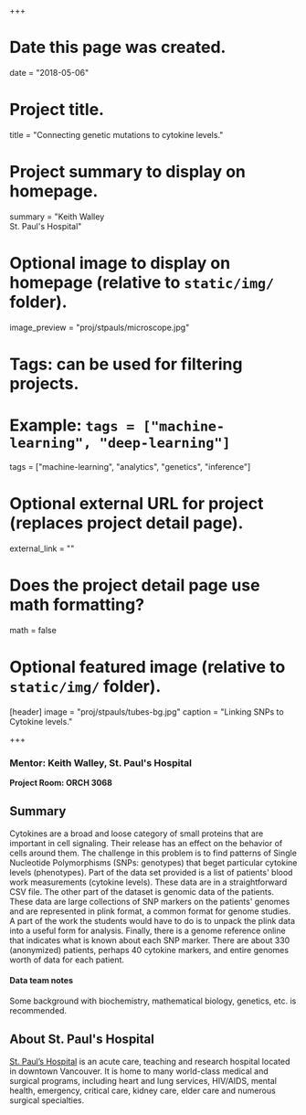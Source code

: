+++
# Date this page was created.
date = "2018-05-06"

# Project title.
title = "Connecting genetic mutations to cytokine levels."

# Project summary to display on homepage.
summary = "Keith Walley<br />St. Paul's Hospital"

# Optional image to display on homepage (relative to `static/img/` folder).
image_preview = "proj/stpauls/microscope.jpg"

# Tags: can be used for filtering projects.
# Example: `tags = ["machine-learning", "deep-learning"]`
tags = ["machine-learning", "analytics", "genetics", "inference"]

# Optional external URL for project (replaces project detail page).
external_link = ""

# Does the project detail page use math formatting?
math = false

# Optional featured image (relative to `static/img/` folder).
[header]
image = "proj/stpauls/tubes-bg.jpg"
caption = "Linking SNPs to Cytokine levels."

+++

### Mentor: Keith Walley, St. Paul's Hospital

**Project Room: ORCH 3068**

## Summary

Cytokines are a broad and loose category of small proteins that are important in
cell signaling. Their release has an effect on the behavior of cells around
them. The challenge in this problem is to find patterns of Single Nucleotide
Polymorphisms (SNPs: genotypes) that beget particular cytokine levels
(phenotypes).  Part of the data set provided is a list of patients' blood work
measurements (cytokine levels). These data are in a straightforward CSV
file. The other part of the dataset is genomic data of the patients.  These data
are large collections of SNP markers on the patients' genomes and are
represented in plink format, a common format for genome studies.  A part of the
work the students would have to do is to unpack the plink data into a useful
form for analysis. Finally, there is a genome reference online that indicates
what is known about each SNP marker. There are about 330 (anonymized) patients,
perhaps 40 cytokine markers, and entire genomes worth of data for each patient.

#### Data team notes

Some background with biochemistry, mathematical biology, genetics, etc. is
recommended.

## About St. Paul's Hospital

[St. Paul’s
Hospital](http://www.providencehealthcare.org/hospitals-residences/st-paul's-hospital)
is an acute care, teaching and research hospital located in downtown
Vancouver. It is home to many world-class medical and surgical programs,
including heart and lung services, HIV/AIDS, mental health, emergency, critical
care, kidney care, elder care and numerous surgical specialties.
